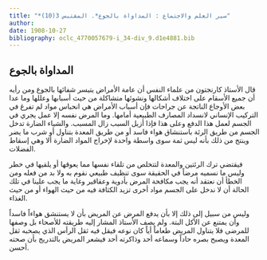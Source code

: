 ```yaml
---
title: "*سير العلم والاجتماع : المداواة بالجوع*. المقتبس 3(10)"
author: 
date: 1908-10-27
bibliography: oclc_4770057679-i_34-div_9.d1e4881.bib
---
```




##  المداواة بالجوع 


 قال الأستاذ كارنجتون من علماء النفس أن عامة الأمراض يتيسر شفائها بالجوع ومن رأيه أن جميع الأسقام على اختلاف أشكالها ونشوئها متشاكلة من حيث أسبابها وعللها وما عدا بعض الأوجاع الناتجة عن جراحات فإن أسباب الأمراض هي انحباس مواد لم تفرغ في التركيب الإنساني لانسداد المصارف الطبيعية أمامها. وما المرض نفسه إلا عمل يجري في الجسم لعمل هذا الدفع وعلى هذا فإذا أزيل السبب زال المسبب. والشياء الضارة تدخل الجسم من طريق الرئة باستنشاق هواء فاسد أو من   طريق المعدة بتناول أو شرب ما يضر وينتج من ذلك بأنه ليس ثمة سوى واسطة واحدة لإخراج المواد الضارة ألا وهي إسقاط الفضلات. 

 فيقتضي ترك الرئتين والمعدة لتتخلص من تلقاء نفسها مما يعوقها أو يلقيها في خطر وليس ما نسميه مرضاً في الحقيقة سوى تنظيف طبيعي نقوم به ولا بد من فعله ومن الخطأ أن نعتقد أنه يجب مكافحة المرض بأدوية وعقاقير وغاية ما يجب علينا في تلك الحالة أن لا ندخل على الجسم مواد أخرى تزيد الكثافة فيه من حيث الهواء أو من حيث الغذاء. 

 وليس من سبيل إلى ذلك إلا بأن يدفع المرض عن المريض بأن لا يستنشق هواءاً فاسداً وأن يمتنع عن الأكل البتة. ولم يصف الأستاذ المشار إليه طريقته للأصحاء بل وصفها للمرضى فلا يتناول المريض طعاماً أياً كان نوعه فيقل فيه ثقل الرأس الذي يصحبه ثقل المعدة ويصبح بصره حاداً وسماعه  أحد  وذاكرته  أحد  فيشعر المريض بالتدريج بأن صحته أحسن. 
